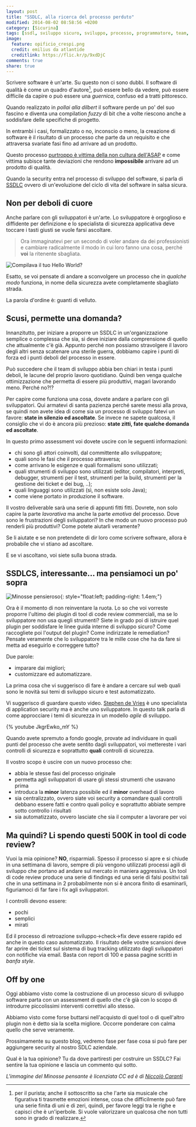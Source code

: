 ```yaml
---
layout: post
title: "SSDLC, alla ricerca del processo perduto"
modified: 2014-08-02 08:58:56 +0200
category: [Sicurina]
tags: [ssdl, sviluppo sicuro, sviluppo, processo, programmatore, team, interviste, codice sicuro]
image:
  feature: opificio_crespi.png
  credit: emilius da atlantide
  creditlink: https://flic.kr/p/9xdDjC
comments: true
share: true
---
```


Scrivere software è un'arte. Su questo non ci sono dubbi. Il software di
qualità è come un quadro d'autore[^1], può essere bello da vedere, può essere
difficile da capire o può essere una _guernica_, confuso ed a tratti
pittoresco.

Quando realizzato in _pollai alla dilbert_ il software perde un po' del suo
fascino e diventa una compilation _fuzzy_ di bit che a volte riescono anche a
soddisfare delle specifiche di progetto.

In entrambi i casi, formalizzato o no, inconscio o meno, la creazione di
software è il risultato di un processo che parte da un requisito e che
attraversa svariate fasi fino ad arrivare ad un prodotto.

Questo processo [purtroppo è vittima della non cultura
dell'ASAP](https://codiceinsicuro.it/blog/la-non-cultura-dellasap/) e come
vittima subisce tante deviazioni che rendono **impossibile** arrivare ad un
prodotto di qualità.

Quando la security entra nel processo di sviluppo del software, si parla di
[SSDLC](http://www.tripwire.com/state-of-security/security-data-protection/want-ssdlc-security-wont-just-happen/)
ovvero di un'evoluzione del ciclo di vita del software in salsa sicura.

## Non per deboli di cuore

Anche parlare con gli sviluppatori è un'arte. Lo sviluppatore è orgoglioso e
diffidente per definizione e lo specialista di sicurezza applicativa deve
toccare i tasti giusti se vuole farsi ascoltare.

> Ora immaginatevi per un secondo di voler andare da dei professionisti e
> cambiare radicalmente il modo in cui loro fanno una cosa, perché **voi** la
> ritenente sbagliata.

![Compilava il tuo Hello World?]({{site.url}}/assets/images/willy_wonka_ssdlc.jpg)

Esatto, se voi pensate di andare a sconvolgere un processo che in _qualche
modo_ funziona, in nome della sicurezza avete completamente sbagliato strada.

La parola d'ordine è: guanti di velluto.

## Scusi, permette una domanda?

Innanzitutto, per iniziare a proporre un SSDLC in un'organizzazione semplice o
complessa che sia, si deve iniziare dalla comprensione di quello che
attualmente c'è già. Appunto perché non possiamo stravolgere il lavoro degli
altri senza scatenare una sterile guerra, dobbiamo capire i punti di forza ed i
punti deboli del processo in essere.

Può succedere che il team di sviluppo abbia ben chiari in testa i punti deboli,
le lacune del proprio lavoro quotidiano. Quindi ben venga qualche
ottimizzazione che permetta di essere più produttivi, magari lavorando meno.
Perché no?!?

Per capire come funziona una cosa, dovete andare a parlare con gli
sviluppatori. Qui armatevi di santa pazienza perché sarete messi alla prova, se
quindi non avete idea di come sia un processo di sviluppo fatevi un favore:
**state in silenzio ed ascoltate**. Se invece ne sapete qualcosa, il consiglio
che vi do è ancora più prezioso: **state zitti, fate qualche domanda ed
ascoltate**.

In questo primo assessment voi dovete uscire con le seguenti informazioni:

* chi sono gli attori coinvolti, dal committente allo sviluppatore;
* quali sono le fasi che il processo attraversa;
* come arrivano le esigenze e quali formalismi sono utilizzati;
* quali strumenti di sviluppo sono utilizzati (editor, compilatori, interpreti,
  debugger, strumenti per il test, strumenti per la build, strumenti per la
  gestione dei ticket e dei bug, ..);
* quali linguaggi sono utilizzati (sì, non esiste solo Java);
* come viene portato in produzione il software.

Il vostro deliverable sarà una serie di appunti fitti fitti. Dovrete, non solo
capire la parte _lavorativa_ ma anche la parte _emotiva_ del processo. Dove
sono le frustrazioni degli sviluppatori? In che modo un nuovo processo può
renderli più produttivi? Come potete aiutarli veramente?

Se li aiutate e se non pretendete di dir loro come scrivere software, allora è
probabile che vi stiano ad ascoltare.

E se vi ascoltano, voi siete sulla buona strada.

## SSDLCS, interessante... ma pensiamoci un po' sopra

![Minosse pensieroso]({{site.url}}/images/pensoso.png){: style="float:left; padding-right: 1.4em;"}

Ora è il momento di non reinventare la ruota. Lo so che voi vorreste proporre
l'ultimo dei plugin di tool di code review commerciali, ma se lo sviluppatore
non usa quegli strumenti? Siete in grado poi di istruire quel plugin per
soddisfare le linee guida interne di sviluppo sicuro? Come raccogliete poi
l'output del plugin? Come indirizzate le remediation? Pensate veramente che lo
sviluppatore tra le mille cose che ha da fare si metta ad eseguirlo e
correggere tutto?

Due parole:

* imparare dai migliori;
* customizzare ed automatizzare.

La prima cosa che vi suggerisco di fare è andare a cercare sul web quali sono
le novità sui temi di sviluppo sicuro e test automatizzato.

Vi suggerisco di guardare questo video. [Stephen de Vries](http://twitter.com/stephendv) è uno specialista
di application security ma è anche uno sviluppatore. In questo talk parla di
come approcciare i temi di sicurezza in un modello _agile_ di sviluppo.

{% youtube JkgrEwko_mY %}

Quando avete spremuto a fondo google, provate ad individuare in quali punti del
processo che avete sentito dagli sviluppatori, voi mettereste i vari controlli
di sicurezza e soprattutto **quali** controlli di sicurezza.

Il vostro scopo è uscire con un nuovo processo che:

* abbia le stesse fasi del processo originale
* permetta agli sviluppatori di usare gli stessi strumenti che usavano prima
* introduca la **minor** latenza possibile ed il **minor** overhead di lavoro
* sia centralizzato, ovvero siate voi security a comandare quali controlli
  debbano essere fatti e contro quali policy e soprattutto abbiate sempre sotto
  controllo i risultati
* sia automatizzato, ovvero lasciate che sia il computer a lavorare per voi

## Ma quindi? Li spendo questi 500K in tool di code review?

Vuoi la mia opinione? **NO**, risparmiali. Spesso il processo si apre e si
chiude in una settimana di lavoro, sempre di più vengono utilizzati processi
agili di sviluppo che portano ad andare sul mercato in maniera aggressiva. Un
tool di code review produce una serie di findings ed una serie di falsi
positivi tali che in una settimana in 2 probabilmente non si è ancora finito di
esaminarli, figuriamoci di far fare i fix agli sviluppatori.

I controlli devono essere:

* pochi
* semplici
* mirati

Ed il processo di retroazione sviluppo->check->fix deve essere rapido ed anche
in questo caso automatizzato. Il risultato delle vostre scansioni deve far
aprire dei ticket sul sistema di bug tracking utilizzato dagli sviluppatori con
notifiche via email. Basta con report di 100 e passa pagine scritti in _banfa
style_.

## Off by one

Oggi abbiamo visto come la costruzione di un processo sicuro di sviluppo
software parta con un assessment di quello che c'è già con lo scopo di
introdurre piccolissimi interventi correttivi allo stesso.

Abbiamo visto come forse buttarsi nell'acquisto di quel tool o di quell'altro
plugin non è detto sia la scelta migliore. Occorre ponderare con calma quello
che serve veramente.

Prossimamente su questo blog, vedremo fase per fase cosa si può fare per
aggiungere security al nostro SDLC aziendale.

Qual è la tua opinione? Tu da dove partiresti per costruire un SSDLC? Fai
sentire la tua opinione e lascia un commento qui sotto.

_L'immagine del Minosse pensante è licenziata CC ed è di [Niccolò
Caranti](https://www.flickr.com/photos/ncaranti/)_

[^1]: per il purista; anche il sottoscritto sa che l'arte sia musicale che
      figurativa ti trasmette emozioni intense, cosa che difficilmente può fare
      una serie finita di uni e di zeri, quindi, per favore leggi tra le righe
      e capisci che è un'iperbole. Si vuole valorizzare un qualcosa che non
      tutti sono in grado di realizzare.

